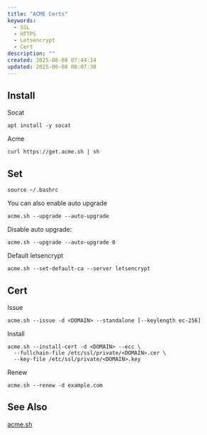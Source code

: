 ```yaml
---
title: "ACME Certs"
keywords:
  - SSL
  - HTTPS
  - Letsencrypt
  - Cert
description: ""
created: 2025-06-08 07:44:14
updated: 2025-06-08 08:07:30
---
```


## Install

Socat

```console
apt install -y socat
```

Acme

```console
curl https://get.acme.sh | sh
```

## Set

```console
source ~/.bashrc
```

You can also enable auto upgrade

```console
acme.sh --upgrade --auto-upgrade
```

Disable auto upgrade:

```console
acme.sh --upgrade --auto-upgrade 0
```

Default letsencrypt

```console
acme.sh --set-default-ca --server letsencrypt
```

## Cert

Issue

```console
acme.sh --issue -d <DOMAIN> --standalone [--keylength ec-256]
```

Install

```console
acme.sh --install-cert -d <DOMAIN> --ecc \
  --fullchain-file /etc/ssl/private/<DOMAIN>.cer \
  --key-file /etc/ssl/private/<DOMAIN>.key
```

Renew

```console
acme.sh --renew -d example.com
```

## See Also

[acme.sh](https://github.com/acmesh-official/acme.sh)
